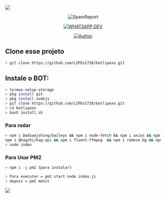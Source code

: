 <p>
<img src= "https://camo.githubusercontent.com/71b837571c48af3aa60a73dbc9d5936aa359d78efbfa8a6743cbbbc16b80ef4d/68747470733a2f2f63646e2e646973636f72646170702e636f6d2f6174746163686d656e74732f3830353930323039333930363630383138362f3830353931333937323533353539303932322f74656e6f722e676966"/>
</p>

<p align="center" ><img alt="SpamReport" src="https://raw.githubusercontent.com/MicaelliMedeiros/micaellimedeiros/master/image/computer-illustration.png"></p>





<p align="center">
<a href="#"><img title="WHATSAPP DEV" src="https://img.shields.io/badge/Termux Whatsapp Bot-green?colorA=%23ff0000&colorB=%23017e40&style=for-the-badge"></a>
</p>
<p align="center">
<a href="git clone https://github.com/junhin-brabo/junhinbot
"><img title="Author" src="https://img.shields.io/badge/Author-junhin-red.svg?style=for-the-badge&logo=github"></a>
</p>

## Clone esse projeto

```bash
> git clone https://github.com/LIPEx1738/botlipexx.git
```

## Instale o BOT:

```bash
> termux-setup-storage
> pkg install git
> pkg install nodejs
> git clone https://github.com/LIPEx1738/botlipexx.git
> cd botlipexx
> bash install.sh
```



### Para rodar
```bash
> npm i @adiwajshing/baileys && npm i node-fetch && npm i axios && npm i cfonts && npm i spinnies && npm i moment-timezone &&
npm i @kagchi/kag-api && npm i fluent-ffmpeg  && npm i remove.bg && npm i lolis.life 
> node index
```
### Para Usar PM2
```bash
> npm i -g pm2 (para instalar)

> Para executar = pm2 start node index.js
> depois = pm2 monit
```



<p>
<img src= "https://camo.githubusercontent.com/71b837571c48af3aa60a73dbc9d5936aa359d78efbfa8a6743cbbbc16b80ef4d/68747470733a2f2f63646e2e646973636f72646170702e636f6d2f6174746163686d656e74732f3830353930323039333930363630383138362f3830353931333937323533353539303932322f74656e6f722e676966"/>
</p>

